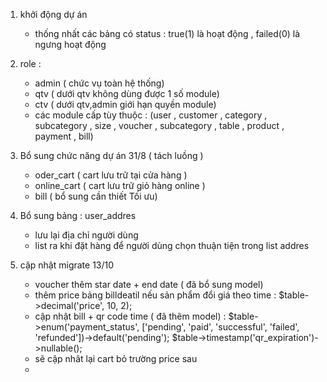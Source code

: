 1. khởi động dự án
    - thống nhất các bảng có status : true(1) là hoạt động , failed(0) là ngưng hoạt động
2. role :
    - admin ( chức vụ toàn hệ thống)
    - qtv ( dưới qtv không dùng được 1 số module)
    - ctv ( dưới qtv,admin giới hạn quyền module)
    - các module cấp tùy thuộc : 
        (user , customer , category , subcategory , size , voucher , subcategory , table , product , payment , bill)

3. Bổ sung chức năng dự án 31/8 ( tách luồng )
    - oder_cart ( cart lưu trữ tại cửa hàng )
    - online_cart ( cart lưu trữ giỏ hàng online )
    - bill ( bổ sung cần thiết Tối ưu)
4. Bổ sung bảng : user_addres 
    - lưu lại địa chỉ người dùng
    - list ra khi đặt hàng để người dùng chọn thuận tiện trong list addres

5. cập nhật migrate 13/10
    - voucher thêm star date + end date ( đã bổ sung model)
    -  thêm price bảng billdeatil nếu sản phẩm đổi giá theo time : $table->decimal('price', 10, 2);
    - cập nhật bill + qr code time ( đã thêm model) : 
        $table->enum('payment_status', ['pending', 'paid', 'successful',       'failed', 'refunded'])->default('pending');
        $table->timestamp('qr_expiration')->nullable();
    - sẽ cập nhât lại cart bỏ trường price sau 
    - 